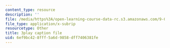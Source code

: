 ```yaml
---
content_type: resource
description: ''
file: /media/https%3A/open-learning-course-data-rc.s3.amazonaws.com/9-00sc-introduction-to-psychology-fall-2011/6ef9bc428fff5a6d9858dff7406381fe_lBU64nfe8nM.vtt
file_type: application/x-subrip
resourcetype: Other
title: 3play caption file
uid: 6ef9bc42-8fff-5a6d-9858-dff7406381fe
---
```


